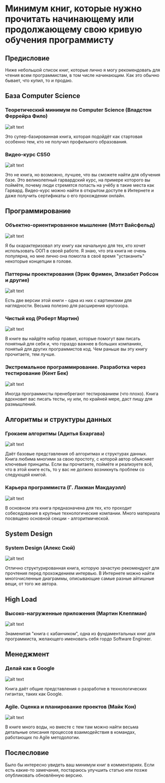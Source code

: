 # Минимум книг, которые нужно прочитать начинающему или продолжающему свою кривую обучения программисту

## Предисловие

Ниже небольшой список книг, которые лично я могу рекомендовать для чтения всем программистам, в том числе начинающим. Как это обычно бывает, что купил, то и продаю.

## База Computer Science

### Теоретический минимум по Computer Science (Владстон Феррейра Фило)

![alt text](book-cs-distilled.png)

Это супер-базированная книга, которая подойдёт как стартовая особенно тем, кто не получил профильного образования.

### Видео-курс CS50

![alt text](video-cs50.png)

Это не книга, но возможно, лучшее, что вы сможете найти для обучения базе. Это великолепный гарвардский курс, на примере которого вы поймёте, почему люди стремятся попасть на учёбу в такие места как Гарвард. Видео-курс можно найти в открытом доступе в Интернете и даже получить сертификаты о его прохождении онлайн.

## Программирование

### Объектно-ориентированное мышление (Мэтт Вайсфельд)

![alt text](book-oop.png)

Я бы охарактеризовал эту книгу как начальную для тех, кто хочет использовать ООП в своей работе. Я знаю, что эта книга не очень популярна, но мне лично она помогла в своё время "устаканить" некоторые концепции в голове.

### Паттерны проектирования (Эрик Фримен, Элизабет Робсон и другие)

![alt text](book-patterns.png)

Есть две версии этой книги - одна из них с картинками для наглядности. Весьма полезно для расширения кругозора.

### Чистый код (Роберт Мартин)

![alt text](book-cc.png)

В книге вы найдёте набор правил, которые помогут вам писать понятный для себя и, что гораздо важнее в больших компаниях, понятый для других программистов код. Чем раньше вы эту книгу прочитаете, тем лучше.

### Экстремальное программирование. Разработка через тестирование (Кент Бек)

![alt text](book-tdd.png)

Иногда программисты пренебрегают тестированием (что плохо). Книга вдохновит вас писать тесты, ну или, по крайней мере, даст пищу для размышлений.

## Алгоритмы и структуры данных

### Грокаем алгоритмы (Адитья Бхаргава)

![alt text](book-ga.png)

Даёт базовые представления об алгоритмах и структурах данных. Книга любима многими за свою простоту, с которой автор объясняет ключевые принципы. Если вы прочитаете, поймёте и реализуете всё, что в этой книге есть, то у вас не должно возникнуть проблем со следующей книгой.

### Карьера программиста (Г. Лакман Макдауэлл)

![alt text](book-cci.png)

В основном эта книга предназначена для тех, кто проходит собеседования в крупные технологические компании. Много материала посвящено основной секции - алгоритмической.

## System Design

### System Design (Алекс Сюй)

![alt text](book-sd.png)

Отлично структурированная книга, которую зачастую рекомендуют для прочтения перед прохождением интервью. В Интернете можно найти многочисленные диаграммы, описывающие самые разные айтишные вещи, от того же автора.

## High Load

### Высоко-нагруженные приложения (Мартин Клеппман)

![alt text](book-ddia.png)

Знаменитая "книга с кабанчиком", одна из фундаментальных книг для программиста, желающего именовать себя гордо Software Engineer.

## Менеджмент

### Делай как в Google

![alt text](book-se-google.png)

Книга даёт общие представления о разработке в технологических гигантах, таких как Google.

### Agile. Оценка и планирование проектов (Майк Кон)

![alt text](book-agile.png)

В книге много воды, но вместе с тем там можно найти весьма детальные описания процессов взаимодействия в командах, работающих по Agile методологии.

## Послесловие

Было бы интересно увидеть ваш минимум книг в комментариях. Если есть какие-то замечания, постараюсь улучшить статью или позже опубликовать обновлённую версию.
